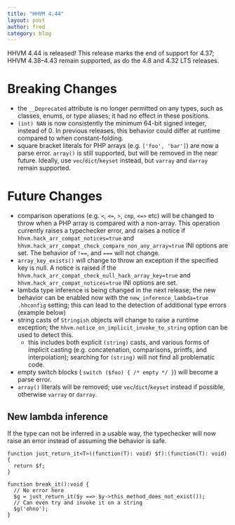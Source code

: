```yaml
---
title: "HHVM 4.44"
layout: post
author: fred
category: blog
---
```


HHVM 4.44 is released! This release marks the end of support for 4.37;
HHVM 4.38&ndash;4.43 remain supported, as do the 4.8 and 4.32 LTS releases.

# Breaking Changes

- the `__Deprecated` attribute is no longer permitted on any types, such as
  classes, enums, or type aliases; it had no effect in these positions.
- `(int) NAN` is now consistently the minimum 64-bit signed integer, instead of
  0. In previous releases, this behavior could differ at runtime compared to
  when constant-folding.
- square bracket literals for PHP arrays (e.g. `['foo', 'bar']`) are now a
  parse error. `array()` is still supported, but will be removed in the
  near future. Ideally, use `vec`/`dict`/`keyset` instead, but `varray` and
  `darray` remain supported.

# Future Changes

- comparison operations (e.g. `<`, `<=`, `>`, `cmp`, `<=>` etc) will be changed
  to throw when a PHP array is compared with a non-array. This operation
  currently raises a typechecker error, and raises a notice if
  `hhvm.hack_arr_compat_notices=true` and
  `hhvm.hack_arr_compat_check_compare_non_any_array=true` INI options are set.
  The behavior of `!==`, and `===` will not change.
- `array_key_exists()` will change to throw an exception if the specified key is
  null. A notice is raised if the
  `hhvm.hack_arr_compat_check_null_hack_array_key=true` and
  `hhvm.hack_arr_compat_notices=true` INI options are set.
- lambda type inference is being changed in the next release; the new behavior
  can be enabled now with the `new_inference_lambda=true` `.hhconfig` setting;
  this can lead to the detection of additional type errors (example below)
- string casts of `Stringish` objects will change to raise a runtime exception;
  the `hhvm.notice_on_implicit_invoke_to_string` option can be used to detect
  this.
  - this includes both explicit `(string)` casts, and various forms of implicit
    casting (e.g. concatenation, comparisons, printfs, and interpolation);
    searching for `(string)` will not find all problematic code.
- empty switch blocks ( `switch ($foo) { /* empty */ }`) will become a parse
  error.
- `array()` literals will be removed; use `vec`/`dict`/`keyset` instead if
  possible, otherwise `varray` or `darray`.

## New lambda inference

If the type can not be inferred in a usable way, the typechecker will now raise
an error instead of assuming the behavior is safe.

```
function just_return_it<T>((function(T): void) $f):(function(T): void) {
  return $f;
}

function break_it():void {
  // No error here
  $g = just_return_it($y ==> $y->this_method_does_not_exist());
  // Can even try and invoke it on a string
  $g('ohno');
}
```

